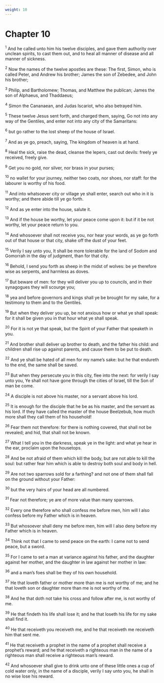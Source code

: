 ```yaml
---
weight: 10
---
```


# Chapter 10

<sup>1</sup> And he called unto him his twelve disciples, and gave them authority over unclean spirits, to cast them out, and to heal all manner of disease and all manner of sickness. 

<sup>2</sup> Now the names of the twelve apostles are these: The first, Simon, who is called Peter, and Andrew his brother; James the son of Zebedee, and John his brother; 

<sup>3</sup> Philip, and Bartholomew; Thomas, and Matthew the publican; James the son of Alphaeus, and Thaddaeus; 

<sup>4</sup> Simon the Cananaean, and Judas Iscariot, who also betrayed him. 

<sup>5</sup> These twelve Jesus sent forth, and charged them, saying, Go not into any way of the Gentiles, and enter not into any city of the Samaritans: 

<sup>6</sup> but go rather to the lost sheep of the house of Israel. 

<sup>7</sup> And as ye go, preach, saying, The kingdom of heaven is at hand. 

<sup>8</sup> Heal the sick, raise the dead, cleanse the lepers, cast out devils: freely ye received, freely give. 

<sup>9</sup> Get you no gold, nor silver, nor brass in your purses; 

<sup>10</sup> no wallet for your journey, neither two coats, nor shoes, nor staff: for the labourer is worthy of his food. 

<sup>11</sup> And into whatsoever city or village ye shall enter, search out who in it is worthy; and there abide till ye go forth. 

<sup>12</sup> And as ye enter into the house, salute it. 

<sup>13</sup> And if the house be worthy, let your peace come upon it: but if it be not worthy, let your peace return to you. 

<sup>14</sup> And whosoever shall not receive you, nor hear your words, as ye go forth out of that house or that city, shake off the dust of your feet. 

<sup>15</sup> Verily I say unto you, It shall be more tolerable for the land of Sodom and Gomorrah in the day of judgment, than for that city. 

<sup>16</sup> Behold, I send you forth as sheep in the midst of wolves: be ye therefore wise as serpents, and harmless as doves. 

<sup>17</sup> But beware of men: for they will deliver you up to councils, and in their synagogues they will scourge you; 

<sup>18</sup> yea and before governors and kings shall ye be brought for my sake, for a testimony to them and to the Gentiles. 

<sup>19</sup> But when they deliver you up, be not anxious how or what ye shall speak: for it shall be given you in that hour what ye shall speak. 

<sup>20</sup> For it is not ye that speak, but the Spirit of your Father that speaketh in you. 

<sup>21</sup> And brother shall deliver up brother to death, and the father his child: and children shall rise up against parents, and cause them to be put to death. 

<sup>22</sup> And ye shall be hated of all men for my name’s sake: but he that endureth to the end, the same shall be saved. 

<sup>23</sup> But when they persecute you in this city, flee into the next: for verily I say unto you, Ye shall not have gone through the cities of Israel, till the Son of man be come. 

<sup>24</sup> A disciple is not above his master, nor a servant above his lord. 

<sup>25</sup> It is enough for the disciple that he be as his master, and the servant as his lord. If they have called the master of the house Beelzebub, how much more shall they call them of his household! 

<sup>26</sup> Fear them not therefore: for there is nothing covered, that shall not be revealed; and hid, that shall not be known. 

<sup>27</sup> What I tell you in the darkness, speak ye in the light: and what ye hear in the ear, proclaim upon the housetops. 

<sup>28</sup> And be not afraid of them which kill the body, but are not able to kill the soul: but rather fear him which is able to destroy both soul and body in hell. 

<sup>29</sup> Are not two sparrows sold for a farthing? and not one of them shall fall on the ground without your Father: 

<sup>30</sup> but the very hairs of your head are all numbered. 

<sup>31</sup> Fear not therefore; ye are of more value than many sparrows. 

<sup>32</sup> Every one therefore who shall confess me before men, him will I also confess before my Father which is in heaven. 

<sup>33</sup> But whosoever shall deny me before men, him will I also deny before my Father which is in heaven. 

<sup>34</sup> Think not that I came to send peace on the earth: I came not to send peace, but a sword. 

<sup>35</sup> For I came to set a man at variance against his father, and the daughter against her mother, and the daughter in law against her mother in law: 

<sup>36</sup> and a man’s foes shall be they of his own household. 

<sup>37</sup> He that loveth father or mother more than me is not worthy of me; and he that loveth son or daughter more than me is not worthy of me. 

<sup>38</sup> And he that doth not take his cross and follow after me, is not worthy of me. 

<sup>39</sup> He that findeth his life shall lose it; and he that loseth his life for my sake shall find it. 

<sup>40</sup> He that receiveth you receiveth me, and he that receiveth me receiveth him that sent me. 

<sup>41</sup> He that receiveth a prophet in the name of a prophet shall receive a prophet’s reward; and he that receiveth a righteous man in the name of a righteous man shall receive a righteous man’s reward. 

<sup>42</sup> And whosoever shall give to drink unto one of these little ones a cup of cold water only, in the name of a disciple, verily I say unto you, he shall in no wise lose his reward. 


